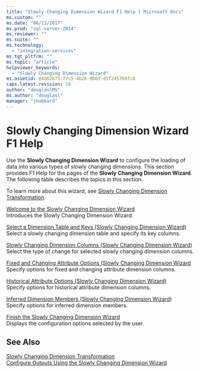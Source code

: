 ```yaml
---
title: "Slowly Changing Dimension Wizard F1 Help | Microsoft Docs"
ms.custom: ""
ms.date: "06/13/2017"
ms.prod: "sql-server-2014"
ms.reviewer: ""
ms.suite: ""
ms.technology: 
  - "integration-services"
ms.tgt_pltfrm: ""
ms.topic: "article"
helpviewer_keywords: 
  - "Slowly Changing Dimension Wizard"
ms.assetid: e4d62b73-77c5-4b26-9b6d-d5f245768fc8
caps.latest.revision: 18
author: "douglaslMS"
ms.author: "douglasl"
manager: "jhubbard"
---
```

# Slowly Changing Dimension Wizard F1 Help
  Use the **Slowly Changing Dimension Wizard** to configure the loading of data into various types of slowly changing dimensions. This section provides F1 Help for the pages of the **Slowly Changing Dimension Wizard**. The following table describes the topics in this section.  
  
 To learn more about this wizard, see [Slowly Changing Dimension Transformation](../../2014/integration-services/slowly-changing-dimension-transformation.md).  
  
 [Welcome to the Slowly Changing Dimension Wizard](../../2014/integration-services/welcome-to-the-slowly-changing-dimension-wizard.md)  
 Introduces the Slowly Changing Dimension Wizard.  
  
 [Select a Dimension Table and Keys &#40;Slowly Changing Dimension Wizard&#41;](../../2014/integration-services/select-a-dimension-table-and-keys-slowly-changing-dimension-wizard.md)  
 Select a slowly changing dimension table and specify its key columns.  
  
 [Slowly Changing Dimension Columns &#40;Slowly Changing Dimension Wizard&#41;](../../2014/integration-services/slowly-changing-dimension-columns-slowly-changing-dimension-wizard.md)  
 Select the type of change for selected slowly changing dimension columns.  
  
 [Fixed and Changing Attribute Options &#40;Slowly Changing Dimension Wizard](../../2014/integration-services/fixed-and-changing-attribute-options-slowly-changing-dimension-wizard.md)  
 Specify options for fixed and changing attribute dimension columns.  
  
 [Historical Attribute Options &#40;Slowly Changing Dimension Wizard&#41;](../../2014/integration-services/historical-attribute-options-slowly-changing-dimension-wizard.md)  
 Specify options for historical attribute dimension columns.  
  
 [Inferred Dimension Members &#40;Slowly Changing Dimension Wizard&#41;](../../2014/integration-services/inferred-dimension-members-slowly-changing-dimension-wizard.md)  
 Specify options for inferred dimension members.  
  
 [Finish the Slowly Changing Dimension Wizard](../../2014/integration-services/finish-the-slowly-changing-dimension-wizard.md)  
 Displays the configuration options selected by the user.  
  
## See Also  
 [Slowly Changing Dimension Transformation](../../2014/integration-services/slowly-changing-dimension-transformation.md)   
 [Configure Outputs Using the Slowly Changing Dimension Wizard](../../2014/integration-services/configure-outputs-using-the-slowly-changing-dimension-wizard.md)  
  
  